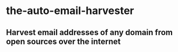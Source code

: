 # the-auto-email-harvester
## Harvest email addresses of any domain from open sources over the internet
